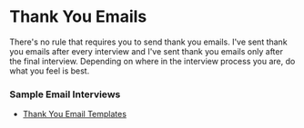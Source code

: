 # Thank You Emails

There's no rule that requires you to send thank you emails. I've sent thank you emails after every interview and I've sent thank you emails only after the final interview.  Depending on where in the interview process you are, do what you feel is best.

### Sample Email Interviews

* [Thank You Email Templates](https://www.themuse.com/advice/how-to-write-an-interview-thankyou-note-an-email-template)
